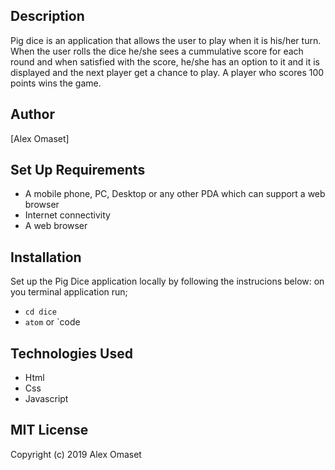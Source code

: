 ## Description
Pig dice is an application that allows the user to play when it is his/her turn. When the user rolls the dice he/she sees a cummulative score for each round and when satisfied with the score, he/she has an option to it and it is displayed and the next player get a chance to play. A player who scores 100 points wins the game.

## Author
[Alex Omaset]

## Set Up Requirements
* A mobile phone, PC, Desktop or any other PDA which can support a web browser
* Internet connectivity
* A web browser

## Installation
Set up the Pig Dice application locally by following the instrucions below:
on you terminal application run;
* `cd dice`
* `atom` or `code


## Technologies Used
* Html
* Css
* Javascript

## MIT License

  Copyright (c) 2019 Alex Omaset
